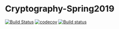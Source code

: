 # Cryptography-Spring2019
[![Build Status](https://travis-ci.org/Nathan-LS/Cryptography-Spring2019.svg?branch=master)](https://travis-ci.org/Nathan-LS/Cryptography-Spring2019)
[![codecov](https://codecov.io/gh/Nathan-LS/Cryptography-Spring2019/branch/master/graph/badge.svg)](https://codecov.io/gh/Nathan-LS/Cryptography-Spring2019)
[![Build status](https://ci.appveyor.com/api/projects/status/5ii1i4fvjvmc6lee?svg=true)](https://ci.appveyor.com/project/Nathan-LS/cryptography-spring2019)